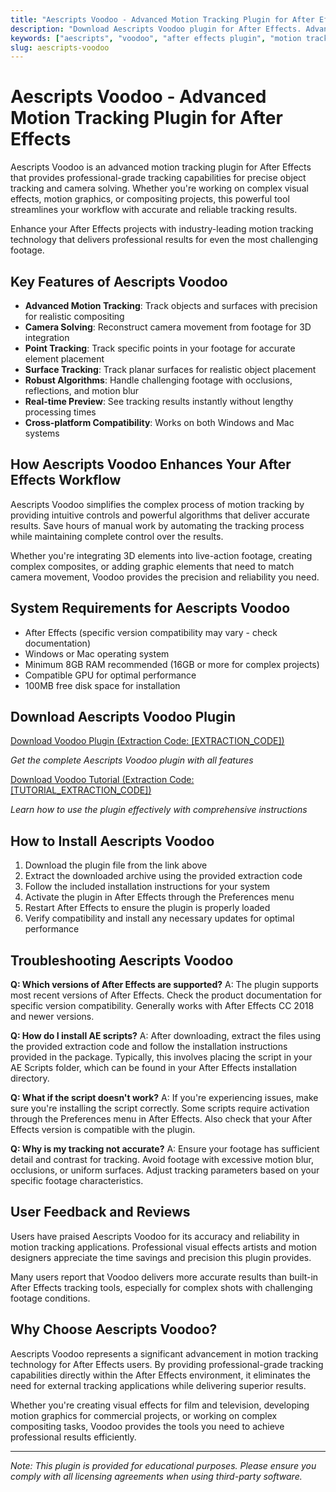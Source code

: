 ```yaml
---
title: "Aescripts Voodoo - Advanced Motion Tracking Plugin for After Effects | AE Script"
description: "Download Aescripts Voodoo plugin for After Effects. Advanced motion tracking capabilities for precise object tracking and camera solving in your motion design projects. Works on Windows and Mac systems."
keywords: ["aescripts", "voodoo", "after effects plugin", "motion tracking", "camera solving", "ae script", "video editing", "motion design", "AE workflow", "object tracking", "after effects tools", "visual effects"]
slug: aescripts-voodoo
---
```


# Aescripts Voodoo - Advanced Motion Tracking Plugin for After Effects

<!-- TODO: Add Voodoo plugin image here when available -->
<!-- Image should be saved as /static/img/aescripts-voodoo.jpg -->
<!-- Then update the markdown image reference to: ![After Effects Motion Tracking Plugin - Aescripts Voodoo](/img/aescripts-voodoo.jpg) -->

Aescripts Voodoo is an advanced motion tracking plugin for After Effects that provides professional-grade tracking capabilities for precise object tracking and camera solving. Whether you're working on complex visual effects, motion graphics, or compositing projects, this powerful tool streamlines your workflow with accurate and reliable tracking results.

Enhance your After Effects projects with industry-leading motion tracking technology that delivers professional results for even the most challenging footage.

## Key Features of Aescripts Voodoo

- **Advanced Motion Tracking**: Track objects and surfaces with precision for realistic compositing
- **Camera Solving**: Reconstruct camera movement from footage for 3D integration
- **Point Tracking**: Track specific points in your footage for accurate element placement
- **Surface Tracking**: Track planar surfaces for realistic object placement
- **Robust Algorithms**: Handle challenging footage with occlusions, reflections, and motion blur
- **Real-time Preview**: See tracking results instantly without lengthy processing times
- **Cross-platform Compatibility**: Works on both Windows and Mac systems

## How Aescripts Voodoo Enhances Your After Effects Workflow

Aescripts Voodoo simplifies the complex process of motion tracking by providing intuitive controls and powerful algorithms that deliver accurate results. Save hours of manual work by automating the tracking process while maintaining complete control over the results.

Whether you're integrating 3D elements into live-action footage, creating complex composites, or adding graphic elements that need to match camera movement, Voodoo provides the precision and reliability you need.

## System Requirements for Aescripts Voodoo

- After Effects (specific version compatibility may vary - check documentation)
- Windows or Mac operating system
- Minimum 8GB RAM recommended (16GB or more for complex projects)
- Compatible GPU for optimal performance
- 100MB free disk space for installation

## Download Aescripts Voodoo Plugin

<div style={{textAlign: 'center'}}>
  <a href="[BAIDU_CLOUD_DOWNLOAD_URL]" target="_blank" rel="noopener noreferrer">Download Voodoo Plugin (Extraction Code: [EXTRACTION_CODE])</a>
  <p><em>Get the complete Aescripts Voodoo plugin with all features</em></p>
  
  <a href="[BAIDU_CLOUD_TUTORIAL_URL]" target="_blank" rel="noopener noreferrer">Download Voodoo Tutorial (Extraction Code: [TUTORIAL_EXTRACTION_CODE])</a>
  <p><em>Learn how to use the plugin effectively with comprehensive instructions</em></p>
</div>

## How to Install Aescripts Voodoo

1. Download the plugin file from the link above
2. Extract the downloaded archive using the provided extraction code
3. Follow the included installation instructions for your system
4. Activate the plugin in After Effects through the Preferences menu
5. Restart After Effects to ensure the plugin is properly loaded
6. Verify compatibility and install any necessary updates for optimal performance

## Troubleshooting Aescripts Voodoo

**Q: Which versions of After Effects are supported?**
A: The plugin supports most recent versions of After Effects. Check the product documentation for specific version compatibility. Generally works with After Effects CC 2018 and newer versions.

**Q: How do I install AE scripts?**
A: After downloading, extract the files using the provided extraction code and follow the installation instructions provided in the package. Typically, this involves placing the script in your AE Scripts folder, which can be found in your After Effects installation directory.

**Q: What if the script doesn't work?**
A: If you're experiencing issues, make sure you're installing the script correctly. Some scripts require activation through the Preferences menu in After Effects. Also check that your After Effects version is compatible with the plugin.

**Q: Why is my tracking not accurate?**
A: Ensure your footage has sufficient detail and contrast for tracking. Avoid footage with excessive motion blur, occlusions, or uniform surfaces. Adjust tracking parameters based on your specific footage characteristics.

## User Feedback and Reviews

Users have praised Aescripts Voodoo for its accuracy and reliability in motion tracking applications. Professional visual effects artists and motion designers appreciate the time savings and precision this plugin provides.

Many users report that Voodoo delivers more accurate results than built-in After Effects tracking tools, especially for complex shots with challenging footage conditions.

## Why Choose Aescripts Voodoo?

Aescripts Voodoo represents a significant advancement in motion tracking technology for After Effects users. By providing professional-grade tracking capabilities directly within the After Effects environment, it eliminates the need for external tracking applications while delivering superior results.

Whether you're creating visual effects for film and television, developing motion graphics for commercial projects, or working on complex compositing tasks, Voodoo provides the tools you need to achieve professional results efficiently.

---

*Note: This plugin is provided for educational purposes. Please ensure you comply with all licensing agreements when using third-party software.*